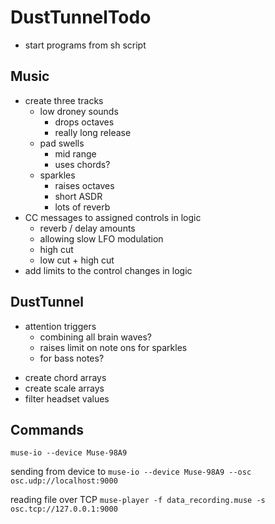 # DustTunnelTodo #

<!-- * processing -->
<!-- * processing in DustTunnel -->
<!-- * osc listening -->
<!-- * osc to midi -->
<!-- * midi notes to logic -->
<!-- * osc to midi cc -->
<!-- * midi cc to logic -->
<!-- * assign cc messages to controls/automation -->
<!-- * headset to muze io -->
<!-- * headset to DustTunnel -->
<!-- * headset to DustTunnel to make a sound -->
<!-- * configure muze io -->
<!-- * record and playback - http://developer.choosemuse.com/research-tools/museplayer -->
* start programs from sh script

## Music ##

<!-- * multiple tracks/instruments with controls -->
<!-- * random midi notes separate tracks -->
* create three tracks
  - low droney sounds
    + drops octaves
    + really long release
  - pad swells
    + mid range
    + uses chords?
  - sparkles
    + raises octaves
    + short ASDR
    + lots of reverb
* CC messages to assigned controls in logic
  - reverb / delay amounts
  - allowing slow LFO modulation
  - high cut
  - low cut + high cut
* add limits to the control changes in logic
<!-- * create melodies -->

## DustTunnel ##

<!-- * `NoteFactory` -->
<!-- * `ControlChangeFactory` -->
<!-- * smoothing algo inbetween CC messages -->
* attention triggers
  - combining all brain waves?
  - raises limit on note ons for sparkles
  - for bass notes?
<!-- * random note selection from arrays of dorian scales -->
<!-- * random duration/velocity -->
* create chord arrays
* create scale arrays
* filter headset values

## Commands ##

`muse-io --device Muse-98A9`

sending from device to 
`muse-io --device Muse-98A9 --osc osc.udp://localhost:9000`

reading file over TCP
`muse-player -f data_recording.muse -s osc.tcp://127.0.0.1:9000`